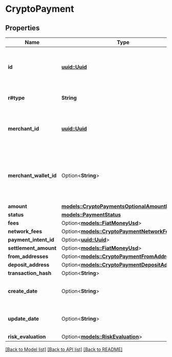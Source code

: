 # CryptoPayment

## Properties

Name | Type | Description | Notes
------------ | ------------- | ------------- | -------------
**id** | [**uuid::Uuid**](uuid::Uuid.md) | Unique system generated identifier for the entity. | 
**r#type** | **String** | Type of the payment object. | 
**merchant_id** | [**uuid::Uuid**](uuid::Uuid.md) | Unique system generated identifier for the merchant. | 
**merchant_wallet_id** | Option<**String**> | Unique system generated identifier for the wallet of the merchant. | [optional]
**amount** | [**models::CryptoPaymentsOptionalAmountMoney**](CryptoPaymentsOptionalAmountMoney.md) |  | 
**status** | [**models::PaymentStatus**](PaymentStatus.md) |  | 
**fees** | Option<[**models::FiatMoneyUsd**](FiatMoneyUsd.md)> |  | [optional]
**network_fees** | Option<[**models::CryptoPaymentNetworkFee**](CryptoPaymentNetworkFee.md)> |  | [optional]
**payment_intent_id** | Option<[**uuid::Uuid**](uuid::Uuid.md)> |  | [optional]
**settlement_amount** | Option<[**models::FiatMoneyUsd**](FiatMoneyUsd.md)> |  | [optional]
**from_addresses** | Option<[**models::CryptoPaymentFromAddresses**](CryptoPayment_fromAddresses.md)> |  | [optional]
**deposit_address** | Option<[**models::CryptoPaymentDepositAddress**](CryptoPayment_depositAddress.md)> |  | [optional]
**transaction_hash** | Option<**String**> |  | [optional]
**create_date** | Option<**String**> | ISO-8601 UTC date/time format. | [optional]
**update_date** | Option<**String**> | ISO-8601 UTC date/time format. | [optional]
**risk_evaluation** | Option<[**models::RiskEvaluation**](RiskEvaluation.md)> |  | [optional]

[[Back to Model list]](../README.md#documentation-for-models) [[Back to API list]](../README.md#documentation-for-api-endpoints) [[Back to README]](../README.md)


